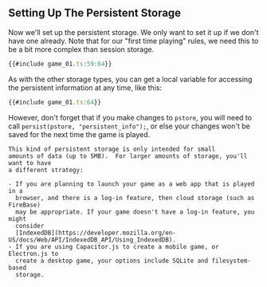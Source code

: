 ## Setting Up The Persistent Storage

Now we'll set up the persistent storage.  We only want to set it up if we don't
have one already. Note that for our "first time playing" rules, we need this to
be a bit more complex than session storage.

```typescript
{{#include game_01.ts:59:64}}
```

As with the other storage types, you can get a local variable for accessing the
persistent information at any time, like this:

```typescript
{{#include game_01.ts:64}}
```

However, don't forget that if you make changes to `pstore`, you will need to
call `persist(pstore, "persistent_info");`, or else your changes won't be saved
for the next time the game is played.

```admonish Warning
This kind of persistent storage is only intended for small
amounts of data (up to 5MB).  For larger amounts of storage, you'll want to have
a different strategy:

- If you are planning to launch your game as a web app that is played in a
  browser, and there is a log-in feature, then cloud storage (such as FireBase)
  may be appropriate. If your game doesn't have a log-in feature, you might
  consider
  [IndexedDB](https://developer.mozilla.org/en-US/docs/Web/API/IndexedDB_API/Using_IndexedDB).
- If you are using Capacitor.js to create a mobile game, or Electron.js to
  create a desktop game, your options include SQLite and filesystem-based
  storage.
```

